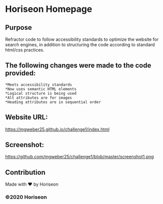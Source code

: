# Horiseon Homepage

## Purpose
Refractor code to follow accessibility standards to optimize the website for search engines, in addition to structuring the code according to standard html/css practices.

## The following changes were made to the code provided:
    *Meets accessibility standards
    *Now uses semantic HTML elements
    *Logical structure is being used
    *Alt attributes are for images
    *Heading attributes are in sequential order

## Website URL:
https://mgweber25.github.io/challenge1/index.html

## Screenshot:
https://github.com/mgweber25/challenge1/blob/master/screenshot1.png



## Contribution
Made with ❤️ by Horiseon

### ©️2020 Horiseon
